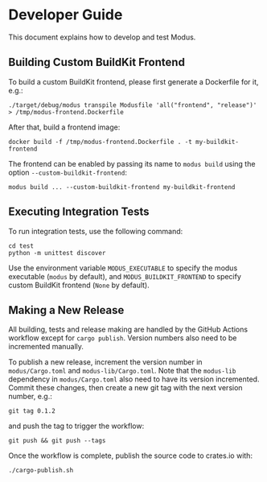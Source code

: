 # Developer Guide

This document explains how to develop and test Modus.

## Building Custom BuildKit Frontend

To build a custom BuildKit frontend, please first generate a Dockerfile for it, e.g.:

    ./target/debug/modus transpile Modusfile 'all("frontend", "release")' > /tmp/modus-frontend.Dockerfile

After that, build a frontend image:

    docker build -f /tmp/modus-frontend.Dockerfile . -t my-buildkit-frontend

The frontend can be enabled by passing its name to `modus build` using the option `--custom-buildkit-frontend`:

    modus build ... --custom-buildkit-frontend my-buildkit-frontend


## Executing Integration Tests

To run integration tests, use the following command:

    cd test
    python -m unittest discover

Use the environment variable `MODUS_EXECUTABLE` to specify the modus executable (`modus` by default), and `MODUS_BUILDKIT_FRONTEND` to specify custom BuildKit frontend (`None` by default).

## Making a New Release

All building, tests and release making are handled by the GitHub Actions workflow except for `cargo publish`. Version numbers also need to be incremented manually.

To publish a new release, increment the version number in `modus/Cargo.toml` and `modus-lib/Cargo.toml`. Note that the `modus-lib` dependency in `modus/Cargo.toml` also need to have its version incremented. Commit these changes, then create a new git tag with the next version number, e.g.:

    git tag 0.1.2

and push the tag to trigger the workflow:

    git push && git push --tags

Once the workflow is complete, publish the source code to crates.io with:

    ./cargo-publish.sh
